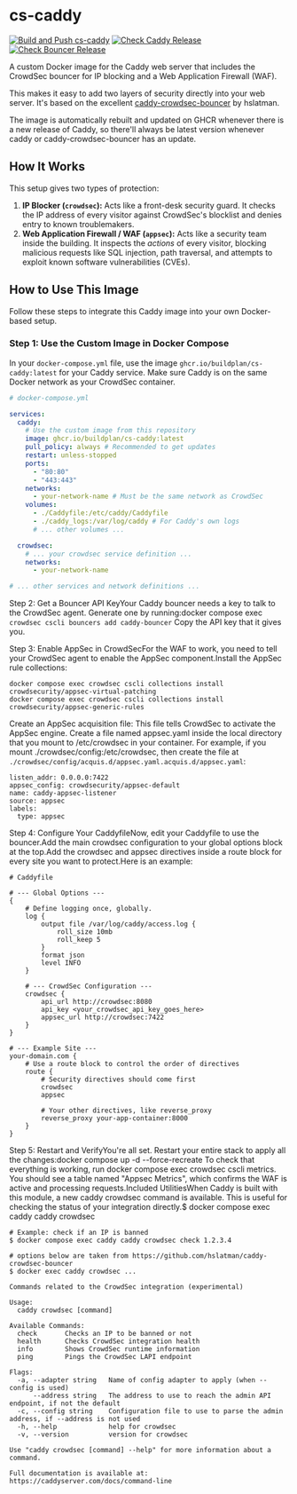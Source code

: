 # cs-caddy

[![Build and Push cs-caddy](https://github.com/buildplan/cs-caddy/actions/workflows/build-and-push.yml/badge.svg)](https://github.com/buildplan/cs-caddy/actions/workflows/build-and-push.yml)
[![Check Caddy Release](https://github.com/buildplan/cs-caddy/actions/workflows/check-caddy-release.yml/badge.svg)](https://github.com/buildplan/cs-caddy/actions/workflows/check-caddy-release.yml)
[![Check Bouncer Release](https://github.com/buildplan/cs-caddy/actions/workflows/check-bouncer-release.yml/badge.svg)](https://github.com/buildplan/cs-caddy/actions/workflows/check-bouncer-release.yml)


A custom Docker image for the Caddy web server that includes the CrowdSec bouncer for IP blocking and a Web Application Firewall (WAF).

This makes it easy to add two layers of security directly into your web server. It's based on the excellent [caddy-crowdsec-bouncer](https://github.com/hslatman/caddy-crowdsec-bouncer) by hslatman.

The image is automatically rebuilt and updated on GHCR whenever there is a new release of Caddy, so there'll always be latest version whenever caddy or caddy-crowdsec-bouncer has an update.

## How It Works

This setup gives two types of protection:

1.  **IP Blocker (`crowdsec`):** Acts like a front-desk security guard. It checks the IP address of every visitor against CrowdSec's blocklist and denies entry to known troublemakers.
2.  **Web Application Firewall / WAF (`appsec`):** Acts like a security team inside the building. It inspects the *actions* of every visitor, blocking malicious requests like SQL injection, path traversal, and attempts to exploit known software vulnerabilities (CVEs).

## How to Use This Image

Follow these steps to integrate this Caddy image into your own Docker-based setup.

### Step 1: Use the Custom Image in Docker Compose

In your `docker-compose.yml` file, use the image `ghcr.io/buildplan/cs-caddy:latest` for your Caddy service. Make sure Caddy is on the same Docker network as your CrowdSec container.

```yaml
# docker-compose.yml

services:
  caddy:
    # Use the custom image from this repository
    image: ghcr.io/buildplan/cs-caddy:latest
    pull_policy: always # Recommended to get updates
    restart: unless-stopped
    ports:
      - "80:80"
      - "443:443"
    networks:
      - your-network-name # Must be the same network as CrowdSec
    volumes:
      - ./Caddyfile:/etc/caddy/Caddyfile
      - ./caddy_logs:/var/log/caddy # For Caddy's own logs
      # ... other volumes ...

  crowdsec:
    # ... your crowdsec service definition ...
    networks:
      - your-network-name

# ... other services and network definitions ...
```
Step 2: Get a Bouncer API KeyYour Caddy bouncer needs a key to talk to the CrowdSec agent. Generate one by running:docker compose exec `crowdsec cscli bouncers add caddy-bouncer`
Copy the API key that it gives you.

Step 3: Enable AppSec in CrowdSecFor the WAF to work, you need to tell your CrowdSec agent to enable the AppSec component.Install the AppSec rule collections:
```
docker compose exec crowdsec cscli collections install crowdsecurity/appsec-virtual-patching
docker compose exec crowdsec cscli collections install crowdsecurity/appsec-generic-rules
```
Create an AppSec acquisition file: This file tells CrowdSec to activate the AppSec engine. Create a file named appsec.yaml inside the local directory that you mount to /etc/crowdsec in your container. For example, if you mount ./crowdsec/config:/etc/crowdsec, then create the file at `./crowdsec/config/acquis.d/appsec.yaml.acquis.d/appsec.yaml`:
```
listen_addr: 0.0.0.0:7422
appsec_config: crowdsecurity/appsec-default
name: caddy-appsec-listener
source: appsec
labels:
  type: appsec
```

Step 4: Configure Your CaddyfileNow, edit your Caddyfile to use the bouncer.Add the main crowdsec configuration to your global options block at the top.Add the crowdsec and appsec directives inside a route block for every site you want to protect.Here is an example:

```
# Caddyfile

# --- Global Options ---
{
    # Define logging once, globally.
	log {
		output file /var/log/caddy/access.log {
			roll_size 10mb
			roll_keep 5
		}
		format json
		level INFO
	}

	# --- CrowdSec Configuration ---
	crowdsec {
		api_url http://crowdsec:8080
		api_key <your_crowdsec_api_key_goes_here>
		appsec_url http://crowdsec:7422
	}
}

# --- Example Site ---
your-domain.com {
    # Use a route block to control the order of directives
	route {
        # Security directives should come first
		crowdsec
		appsec

        # Your other directives, like reverse_proxy
		reverse_proxy your-app-container:8000
	}
}
```

Step 5: Restart and VerifyYou're all set. Restart your entire stack to apply all the changes:docker compose up -d --force-recreate
To check that everything is working, run docker compose exec crowdsec cscli metrics. You should see a table named "Appsec Metrics", which confirms the WAF is active and processing requests.Included UtilitiesWhen Caddy is built with this module, a new caddy crowdsec command is available. This is useful for checking the status of your integration directly.$ docker compose exec caddy caddy crowdsec

```
# Example: check if an IP is banned
$ docker compose exec caddy caddy crowdsec check 1.2.3.4
```

```
# options below are taken from https://github.com/hslatman/caddy-crowdsec-bouncer
$ docker exec caddy crowdsec ...

Commands related to the CrowdSec integration (experimental)

Usage:
  caddy crowdsec [command]

Available Commands:
  check       Checks an IP to be banned or not
  health      Checks CrowdSec integration health
  info        Shows CrowdSec runtime information
  ping        Pings the CrowdSec LAPI endpoint

Flags:
  -a, --adapter string   Name of config adapter to apply (when --config is used)
      --address string   The address to use to reach the admin API endpoint, if not the default
  -c, --config string    Configuration file to use to parse the admin address, if --address is not used
  -h, --help             help for crowdsec
  -v, --version          version for crowdsec

Use "caddy crowdsec [command] --help" for more information about a command.

Full documentation is available at:
https://caddyserver.com/docs/command-line
```

